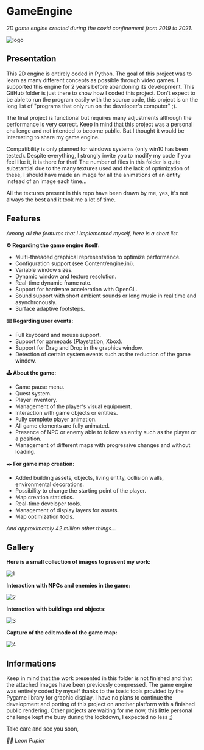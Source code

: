 # GameEngine
*2D game engine created during the covid confinement from 2019 to 2021.*

![logo](https://user-images.githubusercontent.com/100092382/209431756-8d32e7f1-8c2e-4172-906d-ac211d741077.png)

## Presentation

This 2D engine is entirely coded in Python.
The goal of this project was to learn as many different concepts as possible through video games.
I supported this engine for 2 years before abandoning its development.
This GitHub folder is just there to show how I coded this project.
Don't expect to be able to run the program easily with the source code, this project is on the long list of "programs that only run on the developer's computer" ;).

The final project is functional but requires many adjustments although the performance is very correct.
Keep in mind that this project was a personal challenge and not intended to become public.
But I thought it would be interesting to share my game engine.

Compatibility is only planned for windows systems (only win10 has been tested).
Despite everything, I strongly invite you to modify my code if you feel like it, it is there for that!
The number of files in this folder is quite substantial due to the many textures used and the lack of optimization of these,
I should have made an image for all the animations of an entity instead of an image each time...

All the textures present in this repo have been drawn by me, yes, it's not always the best and it took me a lot of time.

## Features

*Among all the features that I implemented myself, here is a short list.*

**⚙️ Regarding the game engine itself:**
- Multi-threaded graphical representation to optimize performance.
- Configuration support (see Content/engine.ini).
- Variable window sizes.
- Dynamic window and texture resolution.
- Real-time dynamic frame rate.
- Support for hardware acceleration with OpenGL.
- Sound support with short ambient sounds or long music in real time and asynchronously.
- Surface adaptive footsteps.

**⌨️ Regarding user events:**
- Full keyboard and mouse support.
- Support for gamepads (Playstation, Xbox).
- Support for Drag and Drop in the graphics window.
- Detection of certain system events such as the reduction of the game window.

**🕹️ About the game:**
- Game pause menu.
- Quest system.
- Player inventory.
- Management of the player's visual equipment.
- Interaction with game objects or entities.
- Fully complete player animation.
- All game elements are fully animated.
- Presence of NPC or enemy able to follow an entity such as the player or a position.
- Management of different maps with progressive changes and without loading.

**✒️ For game map creation:**
- Added building assets, objects, living entity, collision walls, environmental decorations.
- Possibility to change the starting point of the player.
- Map creation statistics.
- Real-time developer tools.
- Management of display layers for assets.
- Map optimization tools.

*And approximately 42 million other things...*

## Gallery

**Here is a small collection of images to present my work:**

![1](https://user-images.githubusercontent.com/100092382/209431784-257801fb-7d1f-4b71-9cda-5e191554894b.png)

**Interaction with NPCs and enemies in the game:**

![2](https://user-images.githubusercontent.com/100092382/209431787-2e3fd695-c920-45f2-a468-6662ca705d88.png)

**Interaction with buildings and objects:**

![3](https://user-images.githubusercontent.com/100092382/209431790-b75117de-9705-4983-ba98-f0b3e7b1bbcf.png)

**Capture of the edit mode of the game map:**

![4](https://user-images.githubusercontent.com/100092382/209431789-a2f31085-4b56-4d19-8849-c8f40f9c6d87.png)

## Informations

Keep in mind that the work presented in this folder is not finished and that the attached images have been previously compressed.
The game engine was entirely coded by myself thanks to the basic tools provided by the Pygame library for graphic display.
I have no plans to continue the development and porting of this project on another platform with a finished public rendering.
Other projects are waiting for me now, this little personal challenge kept me busy during the lockdown, I expected no less ;)

Take care and see you soon,

*👨‍🎓 Leon Pupier*
